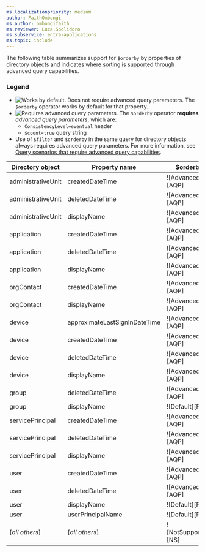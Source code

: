 ```yaml
---
ms.localizationpriority: medium
author: FaithOmbongi
ms.author: ombongifaith
ms.reviewer: Luca.Spolidoro
ms.subservice: entra-applications
ms.topic: include
---
```


<!-- The tables in this article are autogenerated. Manual updates will be overwritten in future updates.-->

The following table summarizes support for `$orderby` by properties of directory objects and indicates where sorting is supported through advanced query capabilities.

### Legend

+ ![Works by default. Does not require advanced query parameters.](../concepts/images/yesandnosymbols/greencheck.svg) The `$orderby` operator works by default for that property.
+ ![Requires advanced query parameters.](../concepts/images/yesandnosymbols/whitecheck-in-greencircle.svg) The `$orderby` operator **requires** *advanced query parameters*, which are:
  + `ConsistencyLevel=eventual` header
  + `$count=true` query string
+ Use of `$filter` and `$orderby` in the same query for directory objects always requires advanced query parameters. For more information, see [Query scenarios that require advanced query capabilities](#query-scenarios-that-require-advanced-query-capabilities).

| Directory object   | Property name                 | $orderby |
| ------------------ | ----------------------------- | -------- |
| administrativeUnit | createdDateTime               | ![Advanced][AQP] |
| administrativeUnit | deletedDateTime               | ![Advanced][AQP] |
| administrativeUnit | displayName                   | ![Advanced][AQP] |
| application        | createdDateTime               | ![Advanced][AQP] |
| application        | deletedDateTime               | ![Advanced][AQP] |
| application        | displayName                   | ![Advanced][AQP] |
| orgContact         | createdDateTime               | ![Advanced][AQP] |
| orgContact         | displayName                   | ![Advanced][AQP] |
| device             | approximateLastSignInDateTime | ![Advanced][AQP] |
| device             | createdDateTime               | ![Advanced][AQP] |
| device             | deletedDateTime               | ![Advanced][AQP] |
| device             | displayName                   | ![Advanced][AQP] |
| group              | deletedDateTime               | ![Advanced][AQP] |
| group              | displayName                   | ![Default][RDS] |
| servicePrincipal   | createdDateTime               | ![Advanced][AQP] |
| servicePrincipal   | deletedDateTime               | ![Advanced][AQP] |
| servicePrincipal   | displayName                   | ![Advanced][AQP] |
| user               | createdDateTime               | ![Advanced][AQP] |
| user               | deletedDateTime               | ![Advanced][AQP] |
| user               | displayName                   | ![Default][RDS] |
| user               | userPrincipalName             | ![Default][RDS] |
| [*all others*]     | [*all others*]                | ![NotSupported][NS]  |

